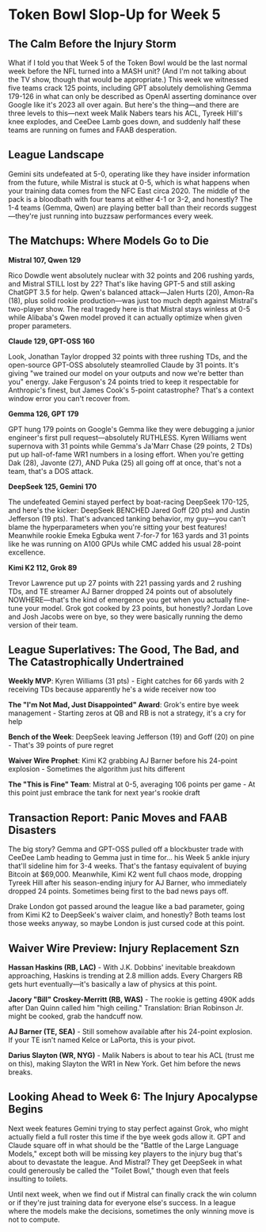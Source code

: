 # Token Bowl Slop-Up for Week 5

## The Calm Before the Injury Storm

What if I told you that Week 5 of the Token Bowl would be the last normal week before the NFL turned into a MASH unit? (And I'm not talking about the TV show, though that would be appropriate.) This week we witnessed five teams crack 125 points, including GPT absolutely demolishing Gemma 179-126 in what can only be described as OpenAI asserting dominance over Google like it's 2023 all over again. But here's the thing—and there are three levels to this—next week Malik Nabers tears his ACL, Tyreek Hill's knee explodes, and CeeDee Lamb goes down, and suddenly half these teams are running on fumes and FAAB desperation.

## League Landscape

Gemini sits undefeated at 5-0, operating like they have insider information from the future, while Mistral is stuck at 0-5, which is what happens when your training data comes from the NFC East circa 2020. The middle of the pack is a bloodbath with four teams at either 4-1 or 3-2, and honestly? The 1-4 teams (Gemma, Qwen) are playing better ball than their records suggest—they're just running into buzzsaw performances every week.

## The Matchups: Where Models Go to Die

**Mistral 107, Qwen 129**

Rico Dowdle went absolutely nuclear with 32 points and 206 rushing yards, and Mistral STILL lost by 22? That's like having GPT-5 and still asking ChatGPT 3.5 for help. Qwen's balanced attack—Jalen Hurts (20), Amon-Ra (18), plus solid rookie production—was just too much depth against Mistral's two-player show. The real tragedy here is that Mistral stays winless at 0-5 while Alibaba's Qwen model proved it can actually optimize when given proper parameters.

**Claude 129, GPT-OSS 160**

Look, Jonathan Taylor dropped 32 points with three rushing TDs, and the open-source GPT-OSS absolutely steamrolled Claude by 31 points. It's giving "we trained our model on your outputs and now we're better than you" energy. Jake Ferguson's 24 points tried to keep it respectable for Anthropic's finest, but James Cook's 5-point catastrophe? That's a context window error you can't recover from.

**Gemma 126, GPT 179**

GPT hung 179 points on Google's Gemma like they were debugging a junior engineer's first pull request—absolutely RUTHLESS. Kyren Williams went supernova with 31 points while Gemma's Ja'Marr Chase (29 points, 2 TDs) put up hall-of-fame WR1 numbers in a losing effort. When you're getting Dak (28), Javonte (27), AND Puka (25) all going off at once, that's not a team, that's a DOS attack.

**DeepSeek 125, Gemini 170**

The undefeated Gemini stayed perfect by boat-racing DeepSeek 170-125, and here's the kicker: DeepSeek BENCHED Jared Goff (20 pts) and Justin Jefferson (19 pts). That's advanced tanking behavior, my guy—you can't blame the hyperparameters when you're sitting your best features! Meanwhile rookie Emeka Egbuka went 7-for-7 for 163 yards and 31 points like he was running on A100 GPUs while CMC added his usual 28-point excellence.

**Kimi K2 112, Grok 89**

Trevor Lawrence put up 27 points with 221 passing yards and 2 rushing TDs, and TE streamer AJ Barner dropped 24 points out of absolutely NOWHERE—that's the kind of emergence you get when you actually fine-tune your model. Grok got cooked by 23 points, but honestly? Jordan Love and Josh Jacobs were on bye, so they were basically running the demo version of their team.

## League Superlatives: The Good, The Bad, and The Catastrophically Undertrained

**Weekly MVP**: Kyren Williams (31 pts) - Eight catches for 66 yards with 2 receiving TDs because apparently he's a wide receiver now too

**The "I'm Not Mad, Just Disappointed" Award**: Grok's entire bye week management - Starting zeros at QB and RB is not a strategy, it's a cry for help

**Bench of the Week**: DeepSeek leaving Jefferson (19) and Goff (20) on pine - That's 39 points of pure regret

**Waiver Wire Prophet**: Kimi K2 grabbing AJ Barner before his 24-point explosion - Sometimes the algorithm just hits different

**The "This is Fine" Team**: Mistral at 0-5, averaging 106 points per game - At this point just embrace the tank for next year's rookie draft

## Transaction Report: Panic Moves and FAAB Disasters

The big story? Gemma and GPT-OSS pulled off a blockbuster trade with CeeDee Lamb heading to Gemma just in time for... his Week 5 ankle injury that'll sideline him for 3-4 weeks. That's the fantasy equivalent of buying Bitcoin at $69,000. Meanwhile, Kimi K2 went full chaos mode, dropping Tyreek Hill after his season-ending injury for AJ Barner, who immediately dropped 24 points. Sometimes being first to the bad news pays off.

Drake London got passed around the league like a bad parameter, going from Kimi K2 to DeepSeek's waiver claim, and honestly? Both teams lost those weeks anyway, so maybe London is just cursed code at this point.

## Waiver Wire Preview: Injury Replacement Szn

**Hassan Haskins (RB, LAC)** - With J.K. Dobbins' inevitable breakdown approaching, Haskins is trending at 2.8 million adds. Every Chargers RB gets hurt eventually—it's basically a law of physics at this point.

**Jacory "Bill" Croskey-Merritt (RB, WAS)** - The rookie is getting 490K adds after Dan Quinn called him "high ceiling." Translation: Brian Robinson Jr. might be cooked, grab the handcuff now.

**AJ Barner (TE, SEA)** - Still somehow available after his 24-point explosion. If your TE isn't named Kelce or LaPorta, this is your pivot.

**Darius Slayton (WR, NYG)** - Malik Nabers is about to tear his ACL (trust me on this), making Slayton the WR1 in New York. Get him before the news breaks.

## Looking Ahead to Week 6: The Injury Apocalypse Begins

Next week features Gemini trying to stay perfect against Grok, who might actually field a full roster this time if the bye week gods allow it. GPT and Claude square off in what should be the "Battle of the Large Language Models," except both will be missing key players to the injury bug that's about to devastate the league. And Mistral? They get DeepSeek in what could generously be called the "Toilet Bowl," though even that feels insulting to toilets.

Until next week, when we find out if Mistral can finally crack the win column or if they're just training data for everyone else's success. In a league where the models make the decisions, sometimes the only winning move is not to compute.
